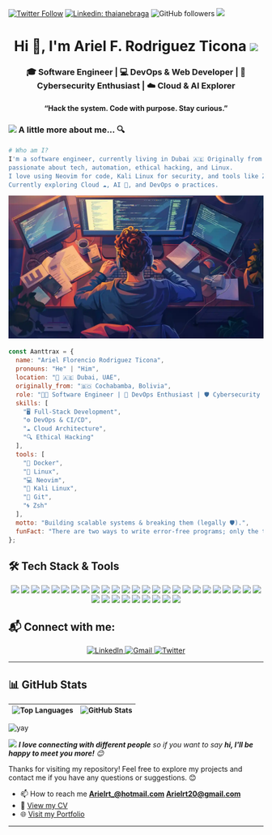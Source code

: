 [![Twitter Follow](https://img.shields.io/twitter/follow/_aanttrax_?label=Follow&link=https://twitter.com/_aanttrax_/)](https://twitter.com/_aanttrax_/)
[![Linkedin: thaianebraga](https://img.shields.io/badge/-ariel-blue?style=flat-square&logo=Linkedin&logoColor=white&link=https://www.linkedin.com/in/ariel-rodriguez-ticona/)](https://www.linkedin.com/in/ariel-rodriguez-ticona/)
![GitHub followers](https://img.shields.io/github/followers/Aanttrax?label=Follow&style=social)
![](https://komarev.com/ghpvc/?username=aanttrax&label=Profile%20views&color=0e75b6&style=flat)

<h1 align="center">Hi 👋, I'm Ariel F. Rodriguez Ticona  <img src="https://media.giphy.com/media/12oufCB0MyZ1Go/giphy.gif" width="50"></h1>
<h3 align="center">🎓 Software Engineer | 💻 DevOps & Web Developer | 🔐 Cybersecurity Enthusiast | ☁️ Cloud & AI Explorer</h3>
<h4 align="center">“Hack the system. Code with purpose. Stay curious.”</h4>

### <img src="https://media.giphy.com/media/VgCDAzcKvsR6OM0uWg/giphy.gif" width="50"> A little more about me... 🔍

```bash
# Who am I?
I'm a software engineer, currently living in Dubai 🇦🇪 Originally from Bolivia 🇧🇴,
passionate about tech, automation, ethical hacking, and Linux. 
I love using Neovim for code, Kali Linux for security, and tools like Zsh & Tmux for efficiency.
Currently exploring Cloud ☁️, AI 🧠, and DevOps ⚙️ practices.
```

<!-- ![Screenshot 1](./screenshots/screenshot1.png)   -->
![Screenshot 2](./screenshots/screenshot2.webp)  
<!-- ![Screenshot 3](./screenshots/screenshot3.jpg)   -->
<!-- ![Screenshot 4](./screenshots/screenshot4.avif) -->
<!-- <div align="center">
    <img src="https://media.giphy.com/media/M9gbBd9nbDrOTu1Mqx/giphy.gif" width="230">
</div> -->


```javascript
const Aanttrax = {
  name: "Ariel Florencio Rodriguez Ticona",
  pronouns: "He" | "Him",
  location: "📍 🇦🇪 Dubai, UAE",
  originally_from: "🇧🇴 Cochabamba, Bolivia",
  role: "🧑‍💻 Software Engineer | 🚀 DevOps Enthusiast | 🛡️ Cybersecurity Explorer",
  skills: [
    "🖥️ Full-Stack Development",
    "⚙️ DevOps & CI/CD",
    "☁️ Cloud Architecture",
    "🔍 Ethical Hacking"
  ],
  tools: [
    "🐳 Docker",
    "🐧 Linux",
    "💻 Neovim",
    "🧪 Kali Linux",
    "🔧 Git",
    "🌀 Zsh"
  ],
  motto: "Building scalable systems & breaking them (legally 🛡️).",
  funFact: "There are two ways to write error-free programs; only the third one works",
};
```

## 🛠️ Tech Stack & Tools

<p align="center">
  <img src="https://img.shields.io/badge/JavaScript-F7DF1E?style=for-the-badge&logo=javascript&logoColor=black" />
  <img src="https://img.shields.io/badge/TypeScript-3178C6?style=for-the-badge&logo=typescript&logoColor=white" />
  <img src="https://img.shields.io/badge/Python-3776AB?style=for-the-badge&logo=python&logoColor=white" />
  <img src="https://img.shields.io/badge/Shell_Script-4EAA25?style=for-the-badge&logo=gnu-bash&logoColor=white" />
  <img src="https://img.shields.io/badge/React-20232A?style=for-the-badge&logo=react&logoColor=61DAFB" />
  <img src="https://img.shields.io/badge/Next.js-000000?style=for-the-badge&logo=nextdotjs&logoColor=white" />
  <img src="https://img.shields.io/badge/Angular-DD0031?style=for-the-badge&logo=angular&logoColor=white" />
  <img src="https://img.shields.io/badge/Tailwind_CSS-38B2AC?style=for-the-badge&logo=tailwind-css&logoColor=white" />
  <img src="https://img.shields.io/badge/Node.js-339933?style=for-the-badge&logo=nodedotjs&logoColor=white" />
  <img src="https://img.shields.io/badge/Express-000000?style=for-the-badge&logo=express&logoColor=white" />
  <img src="https://img.shields.io/badge/NestJS-E0234E?style=for-the-badge&logo=nestjs&logoColor=white" />
  <img src="https://img.shields.io/badge/Prisma-2D3748?style=for-the-badge&logo=prisma&logoColor=white" />
  <img src="https://img.shields.io/badge/PostgreSQL-336791?style=for-the-badge&logo=postgresql&logoColor=white" />
  <img src="https://img.shields.io/badge/MongoDB-4EA94B?style=for-the-badge&logo=mongodb&logoColor=white" />
  <img src="https://img.shields.io/badge/MySQL-4479A1?style=for-the-badge&logo=mysql&logoColor=white" />
  <img src="https://img.shields.io/badge/SQLite-003B57?style=for-the-badge&logo=sqlite&logoColor=white" />
  <img src="https://img.shields.io/badge/AWS-232F3E?style=for-the-badge&logo=amazonaws&logoColor=white" />
  <img src="https://img.shields.io/badge/Google_Cloud-4285F4?style=for-the-badge&logo=googlecloud&logoColor=white" />
  <img src="https://img.shields.io/badge/Docker-2496ED?style=for-the-badge&logo=docker&logoColor=white" />
  <img src="https://img.shields.io/badge/GitHub_Actions-2088FF?style=for-the-badge&logo=githubactions&logoColor=white" />
  <img src="https://img.shields.io/badge/CI/CD-blue?style=for-the-badge&logo=github&logoColor=white" />
  <img src="https://img.shields.io/badge/Linux-%23007ACC?style=for-the-badge&logo=linux&logoColor=white" />
  <img src="https://img.shields.io/badge/Git-F05032?style=for-the-badge&logo=git&logoColor=white" />
  <img src="https://img.shields.io/badge/TensorFlow-FF6F00?style=for-the-badge&logo=tensorflow&logoColor=white" />
  <img src="https://img.shields.io/badge/PyTorch-EE4C2C?style=for-the-badge&logo=pytorch&logoColor=white" />
  <img src="https://img.shields.io/badge/OpenAI-412991?style=for-the-badge&logo=openai&logoColor=white" />
  <img src="https://img.shields.io/badge/scikit--learn-F7931E?style=for-the-badge&logo=scikit-learn&logoColor=white" />
  <img src="https://img.shields.io/badge/Keras-D00000?style=for-the-badge&logo=keras&logoColor=white" />
  <img src="https://img.shields.io/badge/Neovim-57A143?style=for-the-badge&logo=neovim&logoColor=white" />
  <img src="https://img.shields.io/badge/Zsh-89e051?style=for-the-badge&logo=gnu-bash&logoColor=black" />
  <img src="https://img.shields.io/badge/VSCode-007ACC?style=for-the-badge&logo=visualstudiocode&logoColor=white" />
  <img src="https://img.shields.io/badge/Kali_Linux-268BEE?style=for-the-badge&logo=kalilinux&logoColor=white" />
  <img src="https://img.shields.io/badge/Burp_Suite-ff6600?style=for-the-badge&logo=burpsuite&logoColor=white" />
  <img src="https://img.shields.io/badge/Wireshark-1679A7?style=for-the-badge&logo=wireshark&logoColor=white" />
</p>

## 📬 Connect with me:

<p align="center">
  <a href="https://linkedin.com/in/ariel-rodriguez-ticona">
    <img src="https://img.shields.io/badge/LinkedIn-0A66C2?style=for-the-badge&logo=linkedin&logoColor=white" alt="LinkedIn">
  </a>
  <a href="mailto:Arielrt20@gmail.com">
    <img src="https://img.shields.io/badge/Gmail-D14836?style=for-the-badge&logo=gmail&logoColor=white" alt="Gmail">
  </a>
  <a href="https://twitter.com/_aanttrax_">
    <img src="https://img.shields.io/badge/Twitter-1DA1F2?style=for-the-badge&logo=twitter&logoColor=white" alt="Twitter">
  </a>
</p>

---

## 📊 GitHub Stats

| ![Top Languages](https://github-readme-stats-git-masterrstaa-rickstaa.vercel.app/api/top-langs/?username=aanttrax&layout=compact&hide_border=true&title_color=ffffff&text_color=ffffff&bg_color=0d1117&langs_count=10) | ![GitHub Stats](https://github-readme-stats.vercel.app/api?username=aanttrax&show_icons=true&count_private=true&hide_border=true&title_color=ffffff&icon_color=6eff66&text_color=ffffff&bg_color=0d1117) |
|---|---|



![yay](https://raw.githubusercontent.com/urbanisierung/urbanisierung/master/that-was-more-work-than-i-thought.svg)

<img style="text-align: center;" src="https://media.giphy.com/media/LnQjpWaON8nhr21vNW/giphy.gif" width="60"> <em><b>I love connecting with different people</b> so if you want to say <b>hi, I'll be happy to meet you more!</b> 😊</em>

Thanks for visiting my repository! Feel free to explore my projects and contact me if you have any questions or suggestions. 😊

- 📫 How to reach me **Arielrt_@hotmail.com Arielrt20@gmail.com**
- 📄 [View my CV](https://drive.google.com/file/d/1vIUz8dj7zTrbF0o3RmfViqfI6_hSey0H/view?usp=drive_link)
- 🌐 [Visit my Portfolio](https://aanttrax.github.io/portfolio/)

---